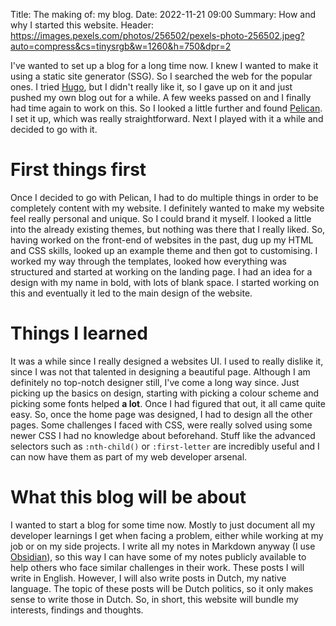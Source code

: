 Title: The making of: my blog.
Date: 2022-11-21 09:00
Summary: How and why I started this website.
Header: https://images.pexels.com/photos/256502/pexels-photo-256502.jpeg?auto=compress&cs=tinysrgb&w=1260&h=750&dpr=2

I've wanted to set up a blog for a long time now. I knew I wanted to make it using a static site generator (SSG). So I searched the web for the popular ones. I tried [Hugo](https://gohugo.io), but I didn't really like it, so I gave up on it and just pushed my own blog out for a while. A few weeks passed on and I finally had time again to work on this. So I looked a little further and found [Pelican](https://getpelican.com). I set it up, which was really straightforward. Next I played with it a while and decided to go with it.

# First things first
Once I decided to go with Pelican, I had to do multiple things in order to be completely content with my website. I definitely wanted to make my website feel really personal and unique. So I could brand it myself. I looked a little into the already existing themes, but nothing was there that I really liked. So, having worked on the front-end of websites in the past, dug up my HTML and CSS skills, looked up an example theme and then got to customising. I worked my way through the templates, looked how everything was structured and started at working on the landing page. I had an idea for a design with my name in bold, with lots of blank space. I started working on this and eventually it led to the main design of the website.

# Things I learned
It was a while since I really designed a websites UI. I used to really dislike it, since I was not that talented in designing a beautiful page. Although I am definitely no top-notch designer still, I've come a long way since. Just picking up the basics on design, starting with picking a colour scheme and picking some fonts helped **a lot**. Once I had figured that out, it all came quite easy. So, once the home page was designed, I had to design all the other pages. Some challenges I faced with CSS, were really solved using some newer CSS I had no knowledge about beforehand. Stuff like the advanced selectors such as `:nth-child()` or `:first-letter` are incredibly useful and I can now have them as part of my web developer arsenal.

# What this blog will be about
I wanted to start a blog for some time now. Mostly to just document all my developer learnings I get when facing a problem, either while working at my job or on my side projects. I write all my notes in Markdown anyway (I use [Obsidian](https://obsidian.md)), so this way I can have some of my notes publicly available to help others who face similar challenges in their work. These posts I will write in English. However, I will also write posts in Dutch, my native language. The topic of these posts will be Dutch politics, so it only makes sense to write those in Dutch. So, in short, this website will bundle my interests, findings and thoughts.